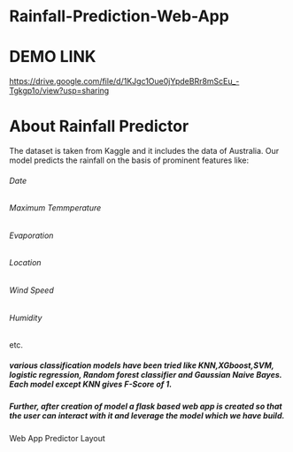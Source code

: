 # Rainfall-Prediction-Web-App
# DEMO LINK
https://drive.google.com/file/d/1KJgc1Oue0jYpdeBRr8mScEu_-Tgkgp1o/view?usp=sharing

# About Rainfall Predictor
The dataset is taken from Kaggle and it includes the data of Australia.
Our model predicts the rainfall on the basis of prominent features like:
###### Date
###### Maximum Temmperature
###### Evaporation
###### Location
###### Wind Speed
###### Humidity
etc.
##### various classification models have been tried like KNN,XGboost,SVM, logistic regression, Random forest classifier and Gaussian Naive Bayes. Each model except KNN gives F-Score of 1.
##### Further, after creation of model a flask based web app is created so that the user can interact with it and leverage the model which we have build.

Web App Predictor Layout
